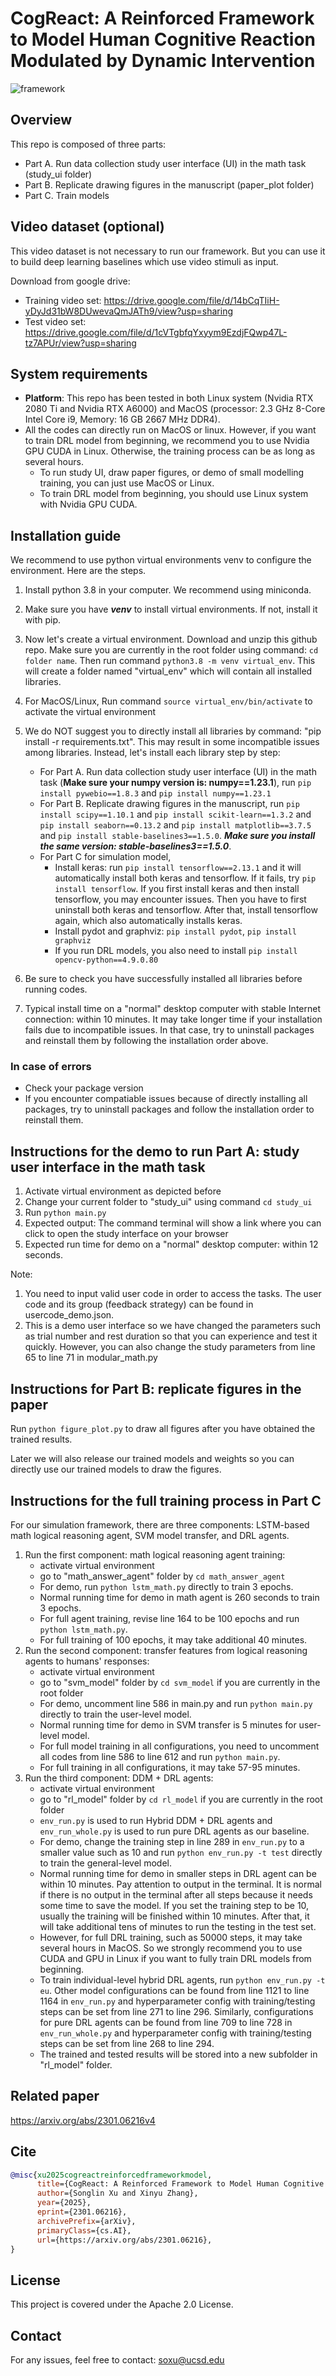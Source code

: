 # CogReact: A Reinforced Framework to Model Human Cognitive Reaction Modulated by Dynamic Intervention

![framework](fig.png)

## Overview

This repo is composed of three parts:
- Part A. Run data collection study user interface (UI) in the math task (study_ui folder)
- Part B. Replicate drawing figures in the manuscript (paper_plot folder)
- Part C. Train models 

## Video dataset (optional)
This video dataset is not necessary to run our framework. But you can use it to build deep learning baselines which use video stimuli as input.

Download from google drive:
- Training video set: https://drive.google.com/file/d/14bCqTIiH-yDyJd31bW8DUwevaQmJATh9/view?usp=sharing
- Test video set: https://drive.google.com/file/d/1cVTgbfqYxyym9EzdjFQwp47L-tz7APUr/view?usp=sharing

## System requirements

- **Platform**: This repo has been tested in both Linux system (Nvidia RTX 2080 Ti and Nvidia RTX A6000) and MacOS (processor: 2.3 GHz 8-Core Intel Core i9, Memory: 16 GB 2667 MHz DDR4). 
- All the codes can directly run on MacOS or linux. However, if you want to train DRL model from beginning, we recommend you to use Nvidia GPU CUDA in Linux. Otherwise, the training process can be as long as several hours.
  - To run study UI, draw paper figures, or demo of small modelling training, you can just use MacOS or Linux.
  - To train DRL model from beginning, you should use Linux system with Nvidia GPU CUDA.


## Installation guide

We recommend to use python virtual environments venv to configure the environment. Here are the steps.

1. Install python 3.8 in your computer. We recommend using miniconda.
2. Make sure you have _**venv**_ to install virtual environments. If not, install it with pip.
3. Now let's create a virtual environment. Download and unzip this github repo. Make sure you are currently in the root folder using command: `cd folder name`. Then run command `python3.8 -m venv virtual_env`. This will create a folder named "virtual_env" which will contain all installed libraries. 
4. For MacOS/Linux, Run command `source virtual_env/bin/activate` to activate the virtual environment
5. We do NOT suggest you to directly install all libraries by command: "pip install -r requirements.txt". This may result in some incompatible issues among libraries. Instead, let's install each library step by step:
    - For Part A. Run data collection study user interface (UI) in the math task (**Make sure your numpy version is: numpy==1.23.1**), run `pip install pywebio==1.8.3` and `pip install numpy==1.23.1` 
    - For Part B. Replicate drawing figures in the manuscript, run `pip install scipy==1.10.1` and `pip install scikit-learn==1.3.2` and `pip install seaborn==0.13.2` and `pip install matplotlib==3.7.5` and `pip install stable-baselines3==1.5.0`. _**Make sure you install the same version: stable-baselines3==1.5.0**_.
    - For Part C for simulation model,
        - Install keras: run `pip install tensorflow==2.13.1` and it will automatically install both keras and tensorflow. If it fails, try `pip install tensorflow`. If you first install keras and then install tensorflow, you may encounter issues. Then you have to first uninstall both keras and tensorflow. After that, install tensorflow again, which also automatically installs keras. 
        - Install pydot and graphviz: `pip install pydot`, `pip install graphviz`
        - If you run DRL models, you also need to install `pip install opencv-python==4.9.0.80`

6. Be sure to check you have successfully installed all libraries before running codes.
7. Typical install time on a "normal" desktop computer with stable Internet connection: within 10 minutes. It may take longer time if your installation fails due to incompatible issues. In that case, try to uninstall packages and reinstall them by following the installation order above.

### In case of errors
- Check your package version
- If you encounter compatiable issues because of directly installing all packages, try to uninstall packages and follow the installation order to reinstall them.



## Instructions for the demo to run Part A: study user interface in the math task

1. Activate virtual environment as depicted before
2. Change your current folder to "study_ui" using command `cd study_ui`
3. Run `python main.py`
4. Expected output: The command terminal will show a link where you can click to open the study interface on your browser
5. Expected run time for demo on a "normal" desktop computer: within 12 seconds.

Note: 
1. You need to input valid user code in order to access the tasks. The user code and its group (feedback strategy) can be found in usercode_demo.json.
2. This is a demo user interface so we have changed the parameters such as trial number and rest duration so that you can experience and test it quickly. However, you can also change the study parameters from line 65 to line 71 in modular_math.py


## Instructions for Part B: replicate figures in the paper

Run `python figure_plot.py` to draw all figures after you have obtained the trained results. 

Later we will also release our trained models and weights so you can directly use our trained models to draw the figures.


## Instructions for the full training process in Part C 

For our simulation framework, there are three components: LSTM-based math logical reasoning agent, SVM model transfer, and DRL agents.

1. Run the first component: math logical reasoning agent training:     
    - activate virtual environment 
    - go to "math_answer_agent" folder by `cd math_answer_agent`
    - For demo, run `python lstm_math.py` directly to train 3 epochs.
    - Normal running time for demo in math agent is 260 seconds to train 3 epochs.
    - For full agent training, revise line 164 to be 100 epochs and run  `python lstm_math.py`.
    - For full training of 100 epochs, it may take additional 40 minutes.
2. Run the second component: transfer features from logical reasoning agents to humans' responses: 
    - activate virtual environment 
    - go to "svm_model" folder by `cd svm_model` if you are currently in the root folder
    - For demo, uncomment line 586 in main.py and run `python main.py` directly to train the user-level model.
    - Normal running time for demo in SVM transfer is 5 minutes for user-level model.
    - For full model training in all configurations, you need to uncomment all codes from line 586 to line 612 and run `python main.py`.
    - For full training in all configurations, it may take 57-95 minutes.
3. Run the third component: DDM + DRL agents: 
    - activate virtual environment 
    - go to "rl_model" folder by `cd rl_model` if you are currently in the root folder
    - `env_run.py` is used to run Hybrid DDM + DRL agents and `env_run_whole.py` is used to run pure DRL agents as our baseline. 
    - For demo, change the training step in line 289 in `env_run.py` to a smaller value such as 10 and run `python env_run.py -t test` directly to train the general-level model.
    - Normal running time for demo in smaller steps in DRL agent can be within 10 minutes. Pay attention to output in the terminal. It is normal if there is no output in the terminal after all steps because it needs some time to save the model. If you set the training step to be 10, usually the training will be finished within 10 minutes. After that, it will take additional tens of minutes to run the testing in the test set.
    - However, for full DRL training, such as 50000 steps, it may take several hours in MacOS. So we strongly recommend you to use CUDA and GPU in Linux if you want to fully train DRL models from beginning.
    - To train individual-level hybrid DRL agents, run `python env_run.py -t eu`. Other model configurations can be found from line 1121 to line 1164 in `env_run.py` and hyperparameter config with training/testing steps can be set from line 271 to line 296. Similarly, configurations for pure DRL agents can be found from line 709 to line 728 in `env_run_whole.py` and hyperparameter config with training/testing steps can be set from line 268 to line 294.
    - The trained and tested results will be stored into a new subfolder in "rl_model" folder.
  
## Related paper

https://arxiv.org/abs/2301.06216v4

## Cite
```bibtex
@misc{xu2025cogreactreinforcedframeworkmodel,
      title={CogReact: A Reinforced Framework to Model Human Cognitive Reaction Modulated by Dynamic Intervention}, 
      author={Songlin Xu and Xinyu Zhang},
      year={2025},
      eprint={2301.06216},
      archivePrefix={arXiv},
      primaryClass={cs.AI},
      url={https://arxiv.org/abs/2301.06216}, 
}
```
## License

This project is covered under the Apache 2.0 License.

## Contact

For any issues, feel free to contact: soxu@ucsd.edu

